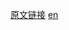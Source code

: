 <a href="https://developer.mozilla.org/zh-CN/docs/Web/JavaScript/Reference/Global_Objects/Number/toSource" target="_blank">原文链接</a>
<a href="https://developer.mozilla.org/en-US/docs/Web/JavaScript/Reference/Global_Objects/Number/toSource" target="_blank">en</a>